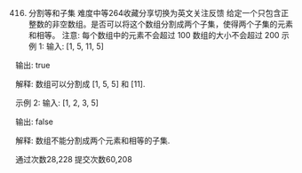 416. 分割等和子集
难度中等264收藏分享切换为英文关注反馈
给定一个只包含正整数的非空数组。是否可以将这个数组分割成两个子集，使得两个子集的元素和相等。
注意:
每个数组中的元素不会超过 100
数组的大小不会超过 200
示例 1:
输入: [1, 5, 11, 5]

输出: true

解释: 数组可以分割成 [1, 5, 5] 和 [11].
 
示例 2:
输入: [1, 2, 3, 5]

输出: false

解释: 数组不能分割成两个元素和相等的子集.
 
通过次数28,228
提交次数60,208